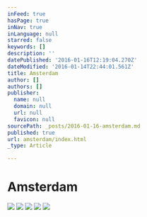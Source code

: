```yaml
---
inFeed: true
hasPage: true
inNav: true
inLanguage: null
starred: false
keywords: []
description: ''
datePublished: '2016-01-16T12:19:04.270Z'
dateModified: '2016-01-14T22:44:01.561Z'
title: Amsterdam
author: []
authors: []
publisher:
  name: null
  domain: null
  url: null
  favicon: null
sourcePath: _posts/2016-01-16-amsterdam.md
published: true
url: amsterdam/index.html
_type: Article

---
```

# Amsterdam
![](https://the-grid-user-content.s3-us-west-2.amazonaws.com/731dbb6e-2f47-4f64-bfca-d435778c9ec9.jpg)
![](https://the-grid-user-content.s3-us-west-2.amazonaws.com/75d384b1-7f14-47c7-b886-cd72d438ac57.jpg)
![](https://the-grid-user-content.s3-us-west-2.amazonaws.com/a99c72b6-e996-4737-94db-7eb7d362bea0.jpg)
![](https://the-grid-user-content.s3-us-west-2.amazonaws.com/d85455ae-efad-492c-990e-832693dd6ac9.jpg)
![](https://the-grid-user-content.s3-us-west-2.amazonaws.com/f3a6a457-95d2-485f-a271-0c90259e835c.jpg)